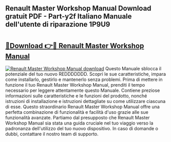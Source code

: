 ## Renault Master Workshop Manual Download gratuit PDF - Part-y2f Italiano Manuale dell'utente di riparazione 1P9U9

# <h2><a href="http://dfe8p3h.blite.top/?on=Renault+Master+Workshop+Manual">🔗Download 👉🔴 Renault Master Workshop Manual</a></h2>

[![Renault Master Workshop Manual download](https://i.imgur.com/lujVjoI.png)](http://dfe8p3h.blite.top/?on=Renault+Master+Workshop+Manual)
Questo Manuale sblocca il potenziale del tuo nuovo REDDDDDDD. Scopri le sue caratteristiche, impara come installarlo, gestirlo e mantenerlo senza problemi. Prima di mettere in funzione il tuo Renault Master Workshop Manual, prenditi il tempo necessario per leggere attentamente questo Manuale. Contiene preziose informazioni sulle caratteristiche e le funzioni del prodotto, nonché istruzioni di installazione e istruzioni dettagliate su come utilizzare ciascuna di esse. Questo straordinario Renault Master Workshop Manual offre una perfetta combinazione di funzionalità e facilità d'uso grazie alle sue funzionalità avanzate. Partiamo dal presupposto che Renault Master Workshop Manual sia stata una guida cruciale nel tuo viaggio verso la padronanza dell'utilizzo del tuo nuovo dispositivo. In caso di domande o dubbi, contattare il nostro team di supporto.
